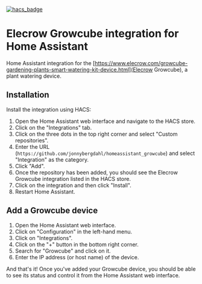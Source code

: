 [![hacs_badge](https://img.shields.io/badge/HACS-Custom-41BDF5.svg?style=for-the-badge)](https://github.com/hacs/integration)

# Elecrow Growcube integration for Home Assistant
Home Assistant integration for the [https://www.elecrow.com/growcube-gardening-plants-smart-watering-kit-device.html](Elecrow Growcube), a plant watering device.

## Installation

Install the integration using HACS:

1. Open the Home Assistant web interface and navigate to the HACS store.
2. Click on the "Integrations" tab.
3. Click on the three dots in the top right corner and select "Custom repositories".
4. Enter the URL (`https://github.com/jonnybergdahl/homeassistant_growcube`) and select "Integration" as the category.
5. Click "Add".
6. Once the repository has been added, you should see the Elecrow Growcube integration listed in the HACS store.
7. Click on the integration and then click "Install".
8. Restart Home Assistant.

## Add a Growcube device

1. Open the Home Assistant web interface.
2. Click on "Configuration" in the left-hand menu.
3. Click on "Integrations".
4. Click on the "+" button in the bottom right corner.
5. Search for "Growcube" and click on it.
6. Enter the IP address (or host name) of the device.

And that's it! Once you've added your Growcube device, you should be able to see its status and control it from the Home Assistant web interface.

